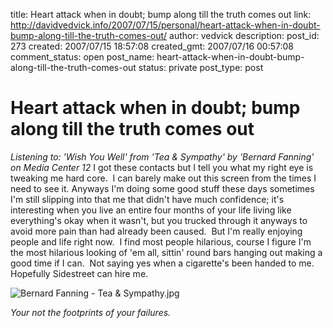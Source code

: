 title: Heart attack when in doubt; bump along till the truth comes out
link: http://davidvedvick.info/2007/07/15/personal/heart-attack-when-in-doubt-bump-along-till-the-truth-comes-out/
author: vedvick
description: 
post_id: 273
created: 2007/07/15 18:57:08
created_gmt: 2007/07/16 00:57:08
comment_status: open
post_name: heart-attack-when-in-doubt-bump-along-till-the-truth-comes-out
status: private
post_type: post

# Heart attack when in doubt; bump along till the truth comes out

_Listening to: 'Wish You Well' from 'Tea & Sympathy' by 'Bernard Fanning' on Media Center 12_ I got these contacts but I tell you what my right eye is tweaking me hard core.  I can barely make out this screen from the times I need to see it. Anyways I'm doing some good stuff these days sometimes I'm still slipping into that me that didn't have much confidence; it's interesting when you live an entire four months of your life living like everything's okay when it wasn't, but you trucked through it anyways to avoid more pain than had already been caused.  But I'm really enjoying people and life right now.  I find most people hilarious, course I figure I'm the most hilarious looking of 'em all, sittin' round bars hanging out making a good time if I can.  Not saying yes when a cigarette's been handed to me.  Hopefully Sidestreet can hire me. 

![Bernard Fanning - Tea & Sympathy.jpg](http://devedcomputers.com/life/wp-content/uploads/2007/07/Bernard%20Fanning%20-%20Tea%20&%20Sympathy.jpg)

_Your not the footprints of your failures._
